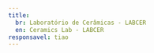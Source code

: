```yaml
---
title:
  br: Laboratório de Cerâmicas - LABCER
  en: Ceramics Lab - LABCER
responsavel: tiao
---
```

